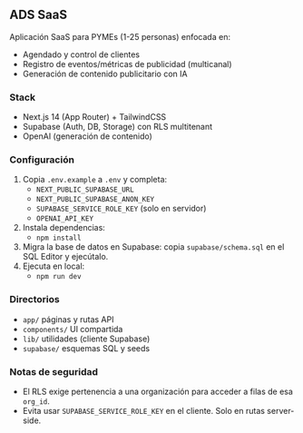 ## ADS SaaS

Aplicación SaaS para PYMEs (1-25 personas) enfocada en:
- Agendado y control de clientes
- Registro de eventos/métricas de publicidad (multicanal)
- Generación de contenido publicitario con IA

### Stack
- Next.js 14 (App Router) + TailwindCSS
- Supabase (Auth, DB, Storage) con RLS multitenant
- OpenAI (generación de contenido)

### Configuración
1. Copia `.env.example` a `.env` y completa:
   - `NEXT_PUBLIC_SUPABASE_URL`
   - `NEXT_PUBLIC_SUPABASE_ANON_KEY`
   - `SUPABASE_SERVICE_ROLE_KEY` (solo en servidor)
   - `OPENAI_API_KEY`
2. Instala dependencias:
   - `npm install`
3. Migra la base de datos en Supabase: copia `supabase/schema.sql` en el SQL Editor y ejecútalo.
4. Ejecuta en local:
   - `npm run dev`

### Directorios
- `app/` páginas y rutas API
- `components/` UI compartida
- `lib/` utilidades (cliente Supabase)
- `supabase/` esquemas SQL y seeds

### Notas de seguridad
- El RLS exige pertenencia a una organización para acceder a filas de esa `org_id`.
- Evita usar `SUPABASE_SERVICE_ROLE_KEY` en el cliente. Solo en rutas server-side.